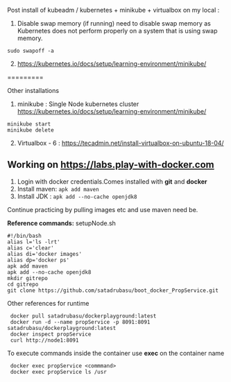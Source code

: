 Post install of kubeadm / kubernetes + minikube + virtualbox on my local :

1. Disable swap memory (if running)
 need to disable swap memory as Kubernetes does not perform properly on a system that is using swap memory.
 
 ``sudo swapoff -a``

2. https://kubernetes.io/docs/setup/learning-environment/minikube/
  
 
=========

Other installations 
1. minikube : Single Node kubernetes cluster
  https://kubernetes.io/docs/setup/learning-environment/minikube/
  ```
  minikube start
  minikube delete
  ```

2. Virtualbox - 6 : https://tecadmin.net/install-virtualbox-on-ubuntu-18-04/


## Working on https://labs.play-with-docker.com
  
  1. Login with docker credentials.Comes installed with __git__ and __docker__
  2. Install maven:
       ``apk add maven``
  3. Install JDK :
       ``apk add --no-cache openjdk8``
  
  Continue practicing by pulling images etc and use maven need be.
  
  **Reference commands:**
  setupNode.sh
```
#!/bin/bash
alias l='ls -lrt'
alias c='clear'
alias di='docker images'
alias dp='docker ps'
apk add maven
apk add --no-cache openjdk8
mkdir gitrepo
cd gitrepo
git clone https://github.com/satadrubasu/boot_docker_PropService.git
```
  
Other references for runtime
```
 docker pull satadrubasu/dockerplayground:latest
 docker run -d --name propService -p 8091:8091 satadrubasu/dockerplayground:latest
 docker inspect propService
 curl http://node1:8091
```
To execute commands inside the container use __exec__ on the container name
```
 docker exec propService <commmand>
 docker exec propService ls /usr
```



  
   
  
  
  

